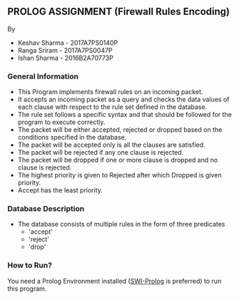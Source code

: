 ## PROLOG ASSIGNMENT (Firewall Rules Encoding)

By
* Keshav Sharma - 2017A7PS0140P
* Ranga Sriram - 2017A7PS0047P
* Ishan Sharma - 2016B2A70773P


### General Information
* This Program implements firewall rules on an incoming packet.
* It accepts an incoming packet as a query and checks the data values of each clause with respect to the rule set defined in the database.
* The rule set follows a specific syntax and that should be followed for the program to execute correctly.
* The packet will be either accepted, rejected or dropped based on the conditions specified in the database.
* The packet will be accepted only is all the clauses are satisfied.
* The packet will be rejected if any one clause is rejected.
* The packet will be dropped if one or more clause is dropped and no clause is rejected.
* The highest priority is given to Rejected after which Dropped is given priority.
* Accept has the least priority.


### Database Description
* The database consists of multiple rules in the form of three predicates
   - 'accept'
   - 'reject'
   - 'drop'


### How to Run?
You need a Prolog Environment installed ([SWI-Prolog](https://www.swi-prolog.org/) is preferred) to run this program.